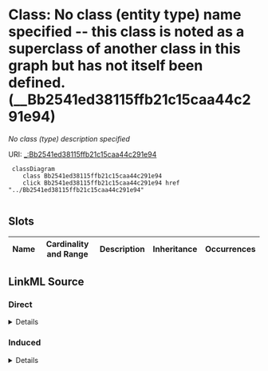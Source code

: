 

# Class: No class (entity type) name specified -- this class is noted as a superclass of another class in this graph but has not itself been defined. (__Bb2541ed38115ffb21c15caa44c291e94)


_No class (type) description specified_







URI: [_:Bb2541ed38115ffb21c15caa44c291e94](_:Bb2541ed38115ffb21c15caa44c291e94)






```mermaid
 classDiagram
    class Bb2541ed38115ffb21c15caa44c291e94
    click Bb2541ed38115ffb21c15caa44c291e94 href "../Bb2541ed38115ffb21c15caa44c291e94"
      
```




<!-- no inheritance hierarchy -->


## Slots

| Name | Cardinality and Range | Description | Inheritance | Occurrences |
| ---  | --- | --- | --- | --- |














## LinkML Source

<!-- TODO: investigate https://stackoverflow.com/questions/37606292/how-to-create-tabbed-code-blocks-in-mkdocs-or-sphinx -->

### Direct

<details>

```yaml
name: __Bb2541ed38115ffb21c15caa44c291e94
conforms_to: No schema conformance document specified
description: No class (type) description specified
title: No class (entity type) name specified -- this class is noted as a superclass
  of another class in this graph but has not itself been defined.
from_schema: sawgraph-kg
rank: 1000
class_uri: _:Bb2541ed38115ffb21c15caa44c291e94

```
</details>

### Induced

<details>

```yaml
name: __Bb2541ed38115ffb21c15caa44c291e94
conforms_to: No schema conformance document specified
description: No class (type) description specified
title: No class (entity type) name specified -- this class is noted as a superclass
  of another class in this graph but has not itself been defined.
from_schema: sawgraph-kg
rank: 1000
class_uri: _:Bb2541ed38115ffb21c15caa44c291e94

```
</details>